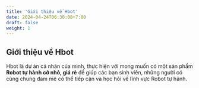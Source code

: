 ```yaml
---
title: 'Giới thiệu về Hbot'
date: 2024-04-24T06:30:08+7:00
draft: false
weight: 1
---
```


## Giới thiệu về Hbot

Hbot là dự án cá nhân của mình, thực hiện với mong muốn có một sản phẩm **Robot tự hành cỡ nhỏ, giá rẻ** đề giúp các bạn sinh viên, những người có cùng chung đam mê có thể tiếp cận và học hỏi về lĩnh vực Robot tự hành.

